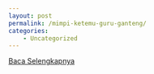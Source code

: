```yaml
---
layout: post
permalink: /mimpi-ketemu-guru-ganteng/
categories:
    - Uncategorized
---
```


[Baca Selengkapnya](/01)